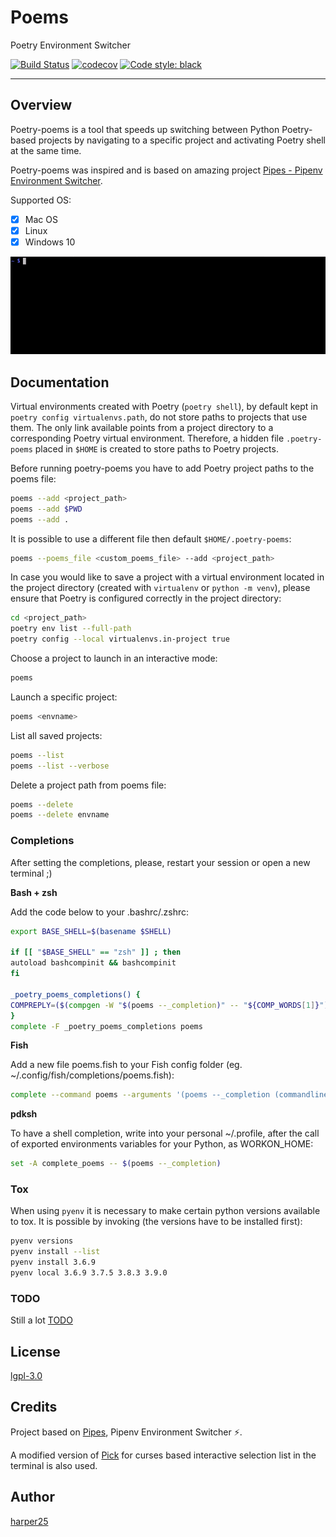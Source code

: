 # Poems

Poetry Environment Switcher

[![Build Status](https://travis-ci.org/harper25/poetry-poems.svg?branch=master)](https://travis-ci.org/harper25/poetry-poems)
[![codecov](https://codecov.io/gh/harper25/poetry-poems/branch/master/graph/badge.svg)](https://codecov.io/gh/harper25/poetry-poems)
[![Code style: black](https://img.shields.io/badge/code%20style-black-000000.svg)](https://github.com/psf/black)

--------

Overview
--------

Poetry-poems is a tool that speeds up switching between Python Poetry-based projects by navigating to a specific project and activating Poetry shell at the same time.

Poetry-poems was inspired and is based on amazing project [Pipes - Pipenv Environment Switcher](https://github.com/gtalarico/pipenv-pipes).

Supported OS:
- [x] Mac OS
- [x] Linux
- [x] Windows 10

![poems-intro](https://raw.githubusercontent.com/harper25/poetry-poems/master/docs/static/poems-intro.gif)

Documentation
-------------

Virtual environments created with Poetry (`poetry shell`), by default kept in `poetry config virtualenvs.path`, do not store paths to projects that use them. The only link available points from a project directory to a corresponding Poetry virtual environment. Therefore, a hidden file `.poetry-poems` placed in `$HOME` is created to store paths to Poetry projects.

Before running poetry-poems you have to add Poetry project paths to the poems file:
```sh
poems --add <project_path>
poems --add $PWD
poems --add .
```

It is possible to use a different file then default `$HOME/.poetry-poems`:
```sh
poems --poems_file <custom_poems_file> --add <project_path>
```

In case you would like to save a project with a virtual environment located in the project directory (created with `virtualenv` or `python -m venv`), please ensure that Poetry is configured correctly in the project directory:
```sh
cd <project_path>
poetry env list --full-path
poetry config --local virtualenvs.in-project true
```

Choose a project to launch in an interactive mode:
```sh
poems
```

Launch a specific project:
```sh
poems <envname>
```

List all saved projects:
```sh
poems --list
poems --list --verbose
```

Delete a project path from poems file:
```sh
poems --delete
poems --delete envname
```

### Completions

After setting the completions, please, restart your session or open a new terminal ;)

**Bash + zsh**

Add the code below to your .bashrc/.zshrc:
```sh
export BASE_SHELL=$(basename $SHELL)

if [[ "$BASE_SHELL" == "zsh" ]] ; then
autoload bashcompinit && bashcompinit
fi

_poetry_poems_completions() {
COMPREPLY=($(compgen -W "$(poems --_completion)" -- "${COMP_WORDS[1]}"))
}
complete -F _poetry_poems_completions poems
```

**Fish**

Add a new file poems.fish to your Fish config folder (eg. ~/.config/fish/completions/poems.fish):

```sh
complete --command poems --arguments '(poems --_completion (commandline -cp))' --no-files
```

**pdksh**

To have a shell completion, write into your personal ~/.profile, after the call of exported environments variables for your Python, as WORKON_HOME:

```sh
set -A complete_poems -- $(poems --_completion)
```

### Tox

When using `pyenv` it is necessary to make certain python versions available to tox. It is possible by invoking (the versions have to be installed first):
```sh
pyenv versions
pyenv install --list
pyenv install 3.6.9
pyenv local 3.6.9 3.7.5 3.8.3 3.9.0
```

### TODO

Still a lot [TODO](https://github.com/harper25/poetry-poems/blob/master/TODO.md)

License
-------

[lgpl-3.0](https://github.com/harper25/poetry-poems/blob/master/LICENSE)

Credits
-------

Project based on [Pipes](https://github.com/gtalarico/pipenv-pipes), Pipenv Environment Switcher ⚡.

A modified version of [Pick](https://github.com/wong2/pick/) for curses based interactive selection list in the terminal is also used.

Author
------

[harper25](https://github.com/harper25)
